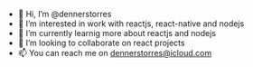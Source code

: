 - 👋 Hi, I’m @dennerstorres
- 👀 I’m interested in work with reactjs, react-native and nodejs
- 🌱 I’m currently learnig more about reactjs and nodejs
- 💞️ I’m looking to collaborate on react projects
- 📫 You can reach me on dennerstorres@icloud.com

<!---
dennerstorres/dennerstorres is a ✨ special ✨ repository because its `README.md` (this file) appears on your GitHub profile.
You can click the Preview link to take a look at your changes.
--->
